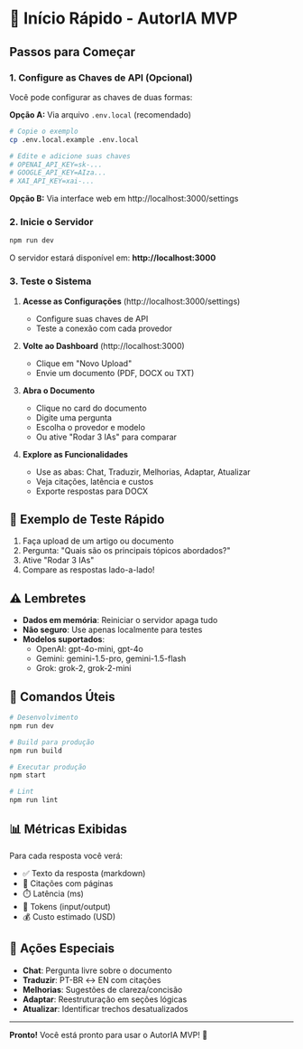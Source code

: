 # 🚀 Início Rápido - AutorIA MVP

## Passos para Começar

### 1. Configure as Chaves de API (Opcional)

Você pode configurar as chaves de duas formas:

**Opção A:** Via arquivo `.env.local` (recomendado)
```bash
# Copie o exemplo
cp .env.local.example .env.local

# Edite e adicione suas chaves
# OPENAI_API_KEY=sk-...
# GOOGLE_API_KEY=AIza...
# XAI_API_KEY=xai-...
```

**Opção B:** Via interface web em http://localhost:3000/settings

### 2. Inicie o Servidor

```bash
npm run dev
```

O servidor estará disponível em: **http://localhost:3000**

### 3. Teste o Sistema

1. **Acesse as Configurações** (http://localhost:3000/settings)
   - Configure suas chaves de API
   - Teste a conexão com cada provedor

2. **Volte ao Dashboard** (http://localhost:3000)
   - Clique em "Novo Upload"
   - Envie um documento (PDF, DOCX ou TXT)

3. **Abra o Documento**
   - Clique no card do documento
   - Digite uma pergunta
   - Escolha o provedor e modelo
   - Ou ative "Rodar 3 IAs" para comparar

4. **Explore as Funcionalidades**
   - Use as abas: Chat, Traduzir, Melhorias, Adaptar, Atualizar
   - Veja citações, latência e custos
   - Exporte respostas para DOCX

## 🎯 Exemplo de Teste Rápido

1. Faça upload de um artigo ou documento
2. Pergunta: "Quais são os principais tópicos abordados?"
3. Ative "Rodar 3 IAs"
4. Compare as respostas lado-a-lado!

## ⚠️ Lembretes

- **Dados em memória**: Reiniciar o servidor apaga tudo
- **Não seguro**: Use apenas localmente para testes
- **Modelos suportados**:
  - OpenAI: gpt-4o-mini, gpt-4o
  - Gemini: gemini-1.5-pro, gemini-1.5-flash
  - Grok: grok-2, grok-2-mini

## 🔧 Comandos Úteis

```bash
# Desenvolvimento
npm run dev

# Build para produção
npm run build

# Executar produção
npm start

# Lint
npm run lint
```

## 📊 Métricas Exibidas

Para cada resposta você verá:
- ✅ Texto da resposta (markdown)
- 📄 Citações com páginas
- ⏱️ Latência (ms)
- 🔢 Tokens (input/output)
- 💰 Custo estimado (USD)

## 🎨 Ações Especiais

- **Chat**: Pergunta livre sobre o documento
- **Traduzir**: PT-BR ↔ EN com citações
- **Melhorias**: Sugestões de clareza/concisão
- **Adaptar**: Reestruturação em seções lógicas
- **Atualizar**: Identificar trechos desatualizados

---

**Pronto!** Você está pronto para usar o AutorIA MVP! 🎉
